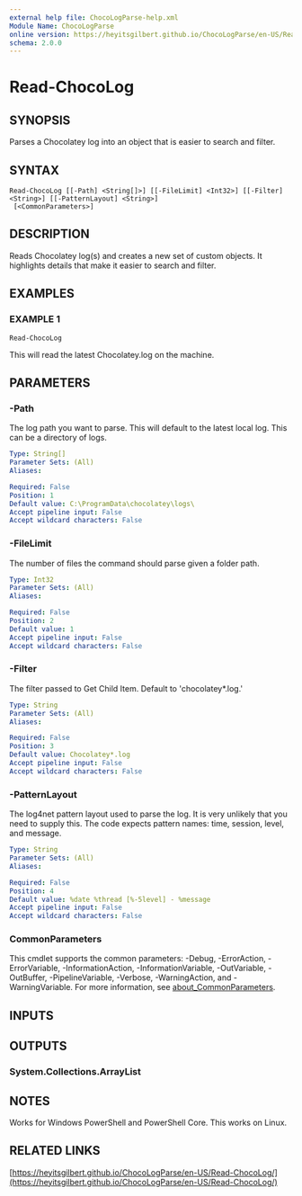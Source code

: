 ```yaml
---
external help file: ChocoLogParse-help.xml
Module Name: ChocoLogParse
online version: https://heyitsgilbert.github.io/ChocoLogParse/en-US/Read-ChocoLog/
schema: 2.0.0
---
```


# Read-ChocoLog

## SYNOPSIS
Parses a Chocolatey log into an object that is easier to search and filter.

## SYNTAX

```
Read-ChocoLog [[-Path] <String[]>] [[-FileLimit] <Int32>] [[-Filter] <String>] [[-PatternLayout] <String>]
 [<CommonParameters>]
```

## DESCRIPTION
Reads Chocolatey log(s) and creates a new set of custom objects.
It highlights
details that make it easier to search and filter.

## EXAMPLES

### EXAMPLE 1
```
Read-ChocoLog
```

This will read the latest Chocolatey.log on the machine.

## PARAMETERS

### -Path
The log path you want to parse.
This will default to the latest local log.
This can be a directory of logs.

```yaml
Type: String[]
Parameter Sets: (All)
Aliases:

Required: False
Position: 1
Default value: C:\ProgramData\chocolatey\logs\
Accept pipeline input: False
Accept wildcard characters: False
```

### -FileLimit
The number of files the command should parse given a folder path.

```yaml
Type: Int32
Parameter Sets: (All)
Aliases:

Required: False
Position: 2
Default value: 1
Accept pipeline input: False
Accept wildcard characters: False
```

### -Filter
The filter passed to Get Child Item.
Default to 'chocolatey*.log.'

```yaml
Type: String
Parameter Sets: (All)
Aliases:

Required: False
Position: 3
Default value: Chocolatey*.log
Accept pipeline input: False
Accept wildcard characters: False
```

### -PatternLayout
The log4net pattern layout used to parse the log.
It is very unlikely that you
need to supply this.
The code expects pattern names: time, session, level, and
message.

```yaml
Type: String
Parameter Sets: (All)
Aliases:

Required: False
Position: 4
Default value: %date %thread [%-5level] - %message
Accept pipeline input: False
Accept wildcard characters: False
```

### CommonParameters
This cmdlet supports the common parameters: -Debug, -ErrorAction, -ErrorVariable, -InformationAction, -InformationVariable, -OutVariable, -OutBuffer, -PipelineVariable, -Verbose, -WarningAction, and -WarningVariable. For more information, see [about_CommonParameters](http://go.microsoft.com/fwlink/?LinkID=113216).

## INPUTS

## OUTPUTS

### System.Collections.ArrayList
## NOTES
Works for Windows PowerShell and PowerShell Core.
This works on Linux.

## RELATED LINKS

[https://heyitsgilbert.github.io/ChocoLogParse/en-US/Read-ChocoLog/](https://heyitsgilbert.github.io/ChocoLogParse/en-US/Read-ChocoLog/)

